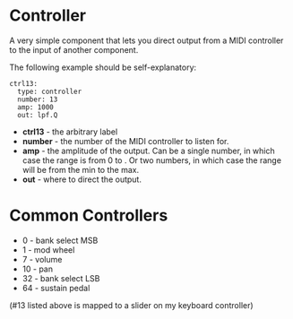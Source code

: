 
# Controller 

A very simple component that lets you direct output from a MIDI controller to the input of another component. 

The following example should be self-explanatory:

```
ctrl13:
  type: controller
  number: 13
  amp: 1000
  out: lpf.Q
```

 - **ctrl13** - the arbitrary label
 - **number** - the number of the MIDI controller to listen for.
 - **amp** - the amplitude of the output. Can be a single number, in which case the range is from 0 to <n>. Or two numbers, in which case the range will be from the min to the max.
 - **out** - where to direct the output.
 
# Common Controllers
 - 0 - bank select MSB
 - 1 - mod wheel
 - 7 - volume
 - 10 - pan
 - 32 - bank select LSB
 - 64 - sustain pedal
 
(#13 listed above is mapped to a slider on my keyboard controller) 
